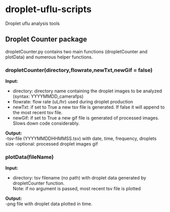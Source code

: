 # droplet-uflu-scripts
Droplet uflu analysis tools


## Droplet Counter package
dropletCounter.py contains two main functions (dropletCounter and plotData) and numerous helper functions.

### dropletCounter(directory,flowrate,newTxt,newGif = false)  
**Input:**
- directory: directory name containing the droplet images to be analyzed (syntax: YYYYMMDD_camerafps)
- flowrate: flow rate (uL/hr) used during droplet production
- newTxt: if set to True a new tsv file is generated. If false it will append to the most recent tsv file.
- newGif: if set to True a new gif file is generated of processed images. Slows down code considerably.

**Output:**  
-tsv-file (YYYYMMDDHHMMSS.tsv) with date, time, frequency, droplets size
-optional: processed droplet images gif

### plotData(fileName)  
**Input:**
- directory: tsv filename (no path) with droplet data generated by dropletCounter function.  
Note: if no argument is passed, most recent tsv file is plotted

**Output:**  
-png file with droplet data plotted in time.
